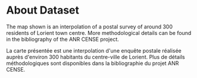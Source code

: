 # About Dataset

The map shown is an interpolation of a postal survey of around 300 residents of Lorient town centre. More methodological details can be found in the bibliography of the ANR CENSE project. 

La carte présentée est une interpolation d'une enquête postale réalisée auprès d'environ 300 habitants du centre-ville de Lorient. Plus de détails méthodologiques sont disponibles dans la bibliographie du projet ANR CENSE.